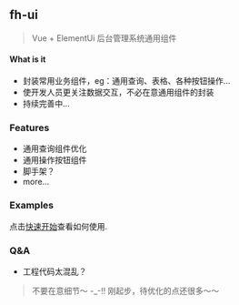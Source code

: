 ## fh-ui

> Vue + ElementUi 后台管理系统通用组件

#### What is it

* 封装常用业务组件，eg：通用查询、表格、各种按钮操作...
* 使开发人员更关注数据交互，不必在意通用组件的封装
* 持续完善中...

### Features

* 通用查询组件优化
* 通用操作按钮组件
* 脚手架？
* more...

### Examples

点击[快速开始](quickstart.md)查看如何使用.

### Q&A
* 工程代码太混乱？
> 不要在意细节～ -_-!! 刚起步，待优化的点还很多～～
